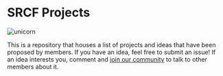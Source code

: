 # SRCF Projects

![unicorn](http://img.shields.io/badge/unicorn-approved-ff69b4.svg)

This is a repository that houses a list of projects and ideas that have been proposed by members. If you have an idea, feel free to submit an issue! If an idea interests you, comment and [join our community](https://www.srcf.net/get-involved) to talk to other members about it.

